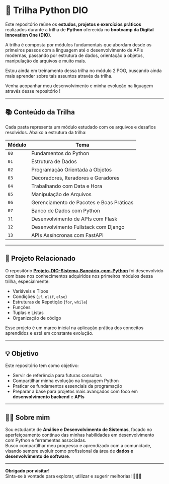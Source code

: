 # 🐍 Trilha Python DIO

Este repositório reúne os **estudos, projetos e exercícios práticos** realizados durante a trilha de **Python** oferecida no **bootcamp da Digital Innovation One (DIO)**.

A trilha é composta por módulos fundamentais que abordam desde os primeiros passos com a linguagem até o desenvolvimento de APIs modernas, passando por estrutura de dados, orientação a objetos, manipulação de arquivos e muito mais.

Estou ainda em treinamento dessa trilha no módulo 2 POO, buscando ainda mais aprender sobre tais assuntos através da trilha.

Venha acopanhar meu desenvolvimento e minha evolução na liguagem através desse repositório !

---

## 📚 Conteúdo da Trilha

Cada pasta representa um módulo estudado com os arquivos e desafios resolvidos. Abaixo a estrutura da trilha:

| Módulo | Tema |
|--------|------|
| `00` | Fundamentos do Python |
| `01` | Estrutura de Dados |
| `02` | Programação Orientada a Objetos |
| `03` | Decoradores, Iteradores e Geradores |
| `04` | Trabalhando com Data e Hora |
| `05` | Manipulação de Arquivos |
| `06` | Gerenciamento de Pacotes e Boas Práticas |
| `07` | Banco de Dados com Python |
| `11` | Desenvolvimento de APIs com Flask |
| `12` | Desenvolvimento Fullstack com Django |
| `13` | APIs Assíncronas com FastAPI |

---

## 🚀 Projeto Relacionado

O repositório [**Projeto-DIO-Sistema-Bancário-com-Python**](https://github.com/seu-usuario/PROJETO-DIO-SISTEMA-BANCARIO-COM-PYTHON)
foi desenvolvido com base nos conhecimentos adquiridos nos primeiros módulos dessa trilha, especialmente:

- Variáveis e Tipos
- Condições (`if`, `elif`, `else`)
- Estruturas de Repetição (`for`, `while`)
- Funções
- Tuplas e Listas
- Organização de código

Esse projeto é um marco inicial na aplicação prática dos conceitos aprendidos e está em constante evolução.

---

## 💡 Objetivo

Este repositório tem como objetivo:

- Servir de referência para futuras consultas
- Compartilhar minha evolução na linguagem Python
- Praticar os fundamentos essenciais da programação
- Preparar a base para projetos mais avançados com foco em **desenvolvimento backend** e **APIs**

---

## 👨‍🎓 Sobre mim

Sou estudante de **Análise e Desenvolvimento de Sistemas**, focado no aperfeiçoamento contínuo das minhas habilidades em desenvolvimento com Python e ferramentas associadas.  
Busco compartilhar meu progresso e aprendizado com a comunidade, visando sempre evoluir como profissional da área de **dados e desenvolvimento de software**.

---

**Obrigado por visitar!**  
Sinta-se à vontade para explorar, utilizar e sugerir melhorias! 🧠🐍🚀

